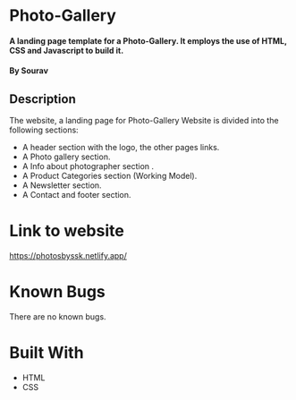 # Photo-Gallery
#### A landing page template for a Photo-Gallery. It employs the use of HTML, CSS and Javascript to build it.

#### By **Sourav**

## Description
The website, a landing page for Photo-Gallery Website is divided into the following sections:

* A header section with the logo, the other pages links.
* A Photo gallery section.
* A Info about photographer section .
* A Product Categories section (Working Model).
* A Newsletter section.
* A Contact and footer section.

# Link to website
https://photosbyssk.netlify.app/
# Known Bugs

There are no known bugs.

# Built With

* HTML
* CSS

